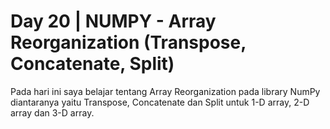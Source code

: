 # Day 20 | NUMPY - Array Reorganization (Transpose, Concatenate, Split)
Pada hari ini saya belajar tentang Array Reorganization pada library NumPy diantaranya yaitu Transpose, Concatenate dan Split untuk 1-D array, 2-D array dan 3-D array.